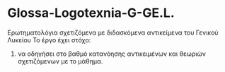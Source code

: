 # Glossa-Logotexnia-G-GE.L.
Ερωτηματολόγια σχετιζόμενα με διδασκόμενα αντικείμενα του Γενικού Λυκείου
Το έργο έχει στόχο:
1) να οδηγήσει στο βαθμό κατανόησης αντικειμένων και θεωριών σχετιζόμενων με το μάθημα.
